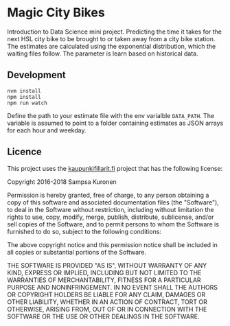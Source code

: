 # Magic City Bikes

Introduction to Data Science mini project. Predicting the time it takes for the next HSL city bike to be brought to or taken away from a city bike station. The estimates are calculated using the exponential distribution, which the waiting files follow. The parameter is learn based on historical data.

## Development

    nvm install
    npm install
    npm run watch

Define the path to your estimate file with the env varialble `DATA_PATH`. The variable is assumed to point to a folder containing estimates as JSON arrays for each hour and weekday.


## Licence

This project uses the [kaupunkifillarit.fi](https://github.com/sampsakuronen/kaupunkifillarit-web) project that has the following license:

Copyright 2016-2018 Sampsa Kuronen

Permission is hereby granted, free of charge, to any person obtaining a copy of this software and associated documentation files (the "Software"), to deal in the Software without restriction, including without limitation the rights to use, copy, modify, merge, publish, distribute, sublicense, and/or sell copies of the Software, and to permit persons to whom the Software is furnished to do so, subject to the following conditions:

The above copyright notice and this permission notice shall be included in all copies or substantial portions of the Software.

THE SOFTWARE IS PROVIDED "AS IS", WITHOUT WARRANTY OF ANY KIND, EXPRESS OR IMPLIED, INCLUDING BUT NOT LIMITED TO THE WARRANTIES OF MERCHANTABILITY, FITNESS FOR A PARTICULAR PURPOSE AND NONINFRINGEMENT. IN NO EVENT SHALL THE AUTHORS OR COPYRIGHT HOLDERS BE LIABLE FOR ANY CLAIM, DAMAGES OR OTHER LIABILITY, WHETHER IN AN ACTION OF CONTRACT, TORT OR OTHERWISE, ARISING FROM, OUT OF OR IN CONNECTION WITH THE SOFTWARE OR THE USE OR OTHER DEALINGS IN THE SOFTWARE.
